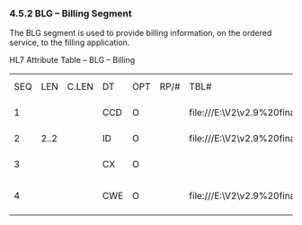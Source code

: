 ### 4.5.2 BLG – Billing Segment

The BLG segment is used to provide billing information, on the ordered service, to the filling application.

HL7 Attribute Table – BLG – Billing

|     |     |     |     |     |     |     |     |     |
| --- | --- | --- | --- | --- | --- | --- | --- | --- |
| SEQ | LEN | C.LEN | DT | OPT | RP/# | TBL# | ITEM# | ELEMENT NAME |
| 1 |  |  | CCD | O |  | file:///E:\V2\v2.9%20final%20Nov%20from%20Frank\V29_CH02C_Tables.docx#HL70100[0100] | 00234 | When to Charge |
| 2 | 2..2 |  | ID | O |  | file:///E:\V2\v2.9%20final%20Nov%20from%20Frank\V29_CH02C_Tables.docx#HL70122[0122] | 00235 | Charge Type |
| 3 |  |  | CX | O |  |  | 00236 | Account ID |
| 4 |  |  | CWE | O |  | file:///E:\V2\v2.9%20final%20Nov%20from%20Frank\V29_CH02C_Tables.docx#HL70475[0475] | 01645 | Charge Type Reason |
